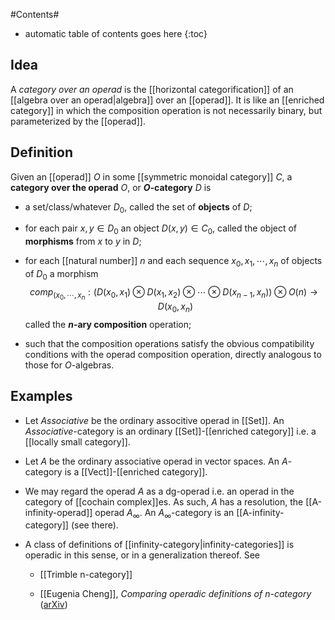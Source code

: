 
#Contents#
* automatic table of contents goes here
{:toc}

## Idea

A _category over an operad_ is the [[horizontal categorification]]
of an [[algebra over an operad|algebra]] over an [[operad]].  It is like an [[enriched category]]
in which the composition operation is not necessarily binary, but 
parameterized by the [[operad]].


## Definition

Given an [[operad]] $O$ in some [[symmetric monoidal category]]
$C$, a **category over the operad** $O$, or **$O$-category** $D$ is

* a set/class/whatever $D_0$, called the set of **objects** of $D$;

* for each pair $x,y \in D_0$ an object $D(x,y) \in C_0$, called the 
object of **morphisms** from $x$ to $y$ in $D$;

* for each [[natural number]] $n$ and each sequence $x_0, x_1, \cdots, x_n$
of objects of $D_0$ a morphism
$$ comp_{(x_0, \cdots, x_n} : \left(D(x_0,x_1) \otimes D(x_1,x_2) 
\otimes \cdots \otimes D(x_{n-1},x_n) \right) \otimes O(n) \to D(x_0, x_n)$$
called the **$n$-ary composition** operation;

* such that the composition operations satisfy the obvious
compatibility conditions with the operad composition operation,
directly analogous to those for $O$-algebras.


## Examples

* Let $Associative$ be the ordinary associtive operad in [[Set]].
An $Associative$-category is an ordinary [[Set]]-[[enriched category]]
i.e. a [[locally small category]].

* Let $A$ be the ordinary associative operad in vector spaces. An 
$A$-category is a [[Vect]]-[[enriched category]].

* We may regard the operad $A$ as a dg-operad i.e. an operad in 
the category of [[cochain complex]]es. As such, $A$ has a 
resolution, the [[A-infinity-operad]] operad $A_\infty$. An 
$A_\infty$-category is an [[A-infinity-category]] (see there).

* A class of definitions of [[infinity-category|infinity-categories]] is operadic in this sense, or in a generalization thereof. See

  * [[Trimble n-category]]

  * [[Eugenia Cheng]], _Comparing operadic definitions of $n$-category_ ([arXiv](http://arxiv.org/abs/0809.2070))
